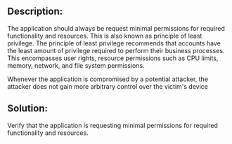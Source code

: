 ## Description:

The application should always be request minimal permissions for required functionality and
resources. This is also known as principle of least privilege. The principle of least privilege 
recommends that accounts have the least amount of privilege required to perform their 
business processes. This encompasses user rights, resource permissions such as CPU limits, 
memory, network, and file system permissions. 

Whenever the application is compromised by a potential attacker, the attacker does not gain more arbitrary control over the victim's device

## Solution:

Verify that the application is requesting minimal permissions for required functionality and
resources.

